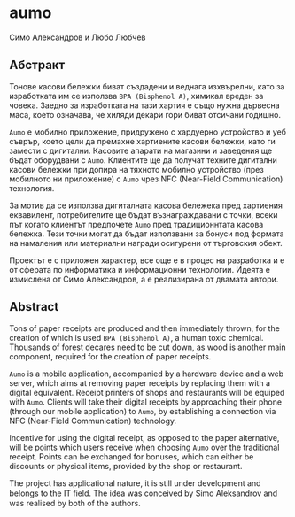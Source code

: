 # aumo

Симо Александров и Любо Любчев

## Абстракт

Тонове касови бележки биват създадени и веднага изхвърелни, като за изработката им се използва `BPA (Bisphenol A)`, химикал вреден за човека. Заедно за изработката на тази хартия е също нужна дървесна маса, което означава, че хиляди декари гори биват отсичани годишно.

`Aumo` е мобилно приложение, придружено с хардуерно устройство и уеб съврър, което цели да премахне хартиените касови бележки, като ги замести с дигитални. Касовите апарати на магазини и заведения ще бъдат оборудвани с `Aumo`. Клиентите ще да получат техните дигитални касови бележки при допира на тяхното мобилно устройство (през мобилното ни приложение) с `Aumo` чрез NFC (Near-Field Communication) технология.

За мотив да се използва дигиталната касова бележека пред хартиения еквавилент, потребителите ще бъдат възнаграждавани с точки, всеки път когато клиентът предпочете `Aumo` пред традиционнтата касова бележка. Тези точки могат да бъдат използвани за бонуси под формата на намаления или материални награди осигурени от търговския обект.

Проектът е с приложен характер, все още е в процес на разработка и е от сферата по информатика и информационни технологии. Идеята е измислена от Симо Александров, а е реализирана от двамата автори.

## Abstract

Tons of paper receipts are produced and then immediately thrown, for the creation of which is used `BPA (Bisphenol A)`, a human toxic chemical. Thousands of forest decares need to be cut down, as wood is another main component, required for the creation of paper receipts.

`Aumo` is a mobile application, accompanied by a hardware device and a web server, which aims at removing paper receipts by replacing them with a digital equivalent. Receipt printers of shops and restaurants will be equiped with `Aumo`. Clients will take their digital receipts by approaching their phone (through our mobile application) to `Aumo`, by establishing a connection via NFC (Near-Field Communication) technology.

Incentive for using the digital receipt, as opposed to the paper alternative, will be points which users receive when choosing `Aumo` over the traditional receipt. Points can be exchanged for bonuses, which can either be discounts or physical items, provided by the shop or restaurant.

The project has applicational nature, it is still under development and belongs to the IT ﬁeld. The idea was conceived by Simo Aleksandrov and was realised by both of the authors.
